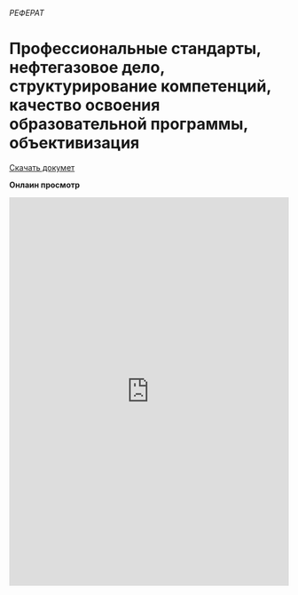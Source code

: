*РЕФЕРАТ*
# Профессиональные стандарты, нефтегазовое дело, структурирование компетенций, качество освоения образовательной программы, объективизация

[Скачать докумет](НИР_СибГУТИ.doc)

**Онлаин просмотр**
<iframe src="https://docs.google.com/gview?url=https://pyro-bot.github.io/ygu-static-site/start_point/other/prof/НИР_СибГУТИ.doc&embedded=true" frameborder="0" style="width: 100%; height: 700px;">
Загрузка документа....
</iframe>
